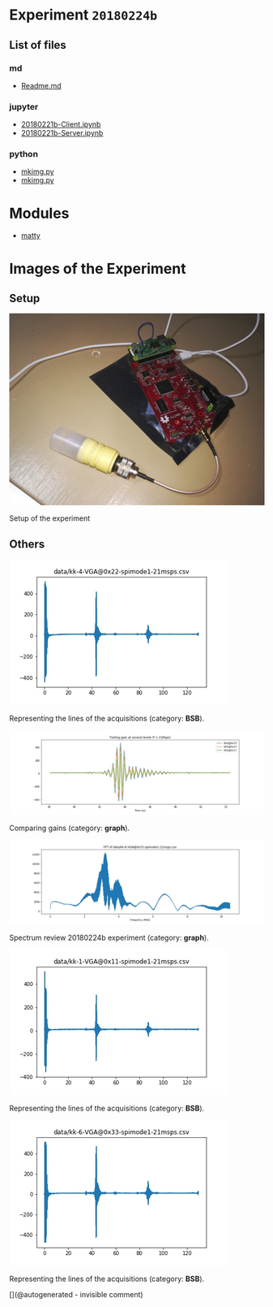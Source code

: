 # Experiment `20180224b`

## List of files

### md

* [Readme.md](/matty/20180224b/Readme.md)


### jupyter

* [20180221b-Client.ipynb](/matty/20180224b/20180221b-Client.ipynb)
* [20180221b-Server.ipynb](/matty/20180224b/20180221b-Server.ipynb)


### python

* [mkimg.py](/matty/20180224b/mkimg.py)
* [mkimg.py](/matty/20180225a/mkimg.py)





# Modules

* [matty](/matty/)




# Images of the Experiment

## Setup

![](/matty/20180224b/images/IMG_20180224_195210.jpg)

Setup of the experiment

## Others

![](/matty/20180224b/images/kk-4-VGA@0x22-spimode1-21msps.jpg)

Representing the lines of the acquisitions (category: __BSB__).

![](/matty/20180224b/images/comparing_gain.jpg)

Comparing gains (category: __graph__).

![](/matty/20180224b/images/fft.jpg)

Spectrum review 20180224b experiment (category: __graph__).

![](/matty/20180224b/images/kk-1-VGA@0x11-spimode1-21msps.jpg)

Representing the lines of the acquisitions (category: __BSB__).

![](/matty/20180224b/images/kk-6-VGA@0x33-spimode1-21msps.jpg)

Representing the lines of the acquisitions (category: __BSB__).










[](@autogenerated - invisible comment)